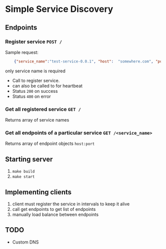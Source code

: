# Simple Service Discovery

## Endpoints

### Register service `POST /`
Sample request:
```json
    {"service_name":"test-service-0.0.1", "host":  "somewhere.com", "port":  8080}
```
only service name is required

* Call to register service.
* can also be called to for heartbeat
* Status `200` on success
* Status `400` on error
### Get all registered service `GET /`
Returns array of service names
### Get all endpoints of a particular service `GET /<service_name>`
Returns array of endpoint objects `host:port`

## Starting server
1. `make build`
1. `make start`

## Implementing clients
1. client must register the service in intervals to keep it alive
1. call get endpoints to get list of endpoints
1. manually load balance between endpoints

## TODO
* Custom DNS